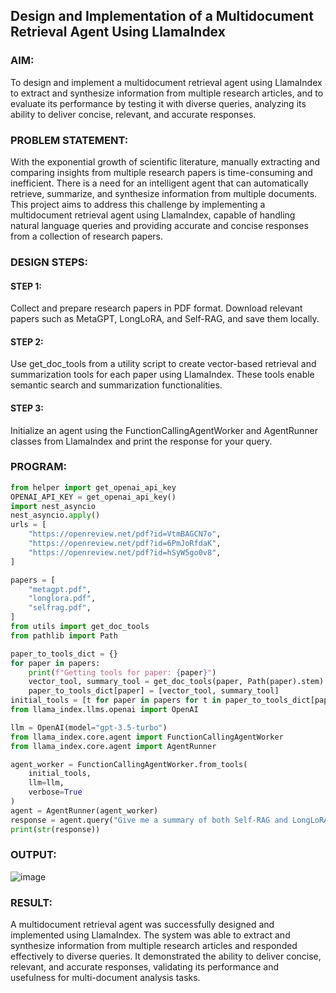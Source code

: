 ## Design and Implementation of a Multidocument Retrieval Agent Using LlamaIndex

### AIM:
To design and implement a multidocument retrieval agent using LlamaIndex to extract and synthesize information from multiple research articles, and to evaluate its performance by testing it with diverse queries, analyzing its ability to deliver concise, relevant, and accurate responses.

### PROBLEM STATEMENT:
With the exponential growth of scientific literature, manually extracting and comparing insights from multiple research papers is time-consuming and inefficient. There is a need for an intelligent agent that can automatically retrieve, summarize, and synthesize information from multiple documents. This project aims to address this challenge by implementing a multidocument retrieval agent using LlamaIndex, capable of handling natural language queries and providing accurate and concise responses from a collection of research papers.

### DESIGN STEPS:

#### STEP 1:
Collect and prepare research papers in PDF format. Download relevant papers such as MetaGPT, LongLoRA, and Self-RAG, and save them locally.

#### STEP 2:
Use get_doc_tools from a utility script to create vector-based retrieval and summarization tools for each paper using LlamaIndex. These tools enable semantic search and summarization functionalities.

#### STEP 3:
Initialize an agent using the FunctionCallingAgentWorker and AgentRunner classes from LlamaIndex and print the response for your query.

### PROGRAM:
```python
from helper import get_openai_api_key
OPENAI_API_KEY = get_openai_api_key()
import nest_asyncio
nest_asyncio.apply()
urls = [
    "https://openreview.net/pdf?id=VtmBAGCN7o",
    "https://openreview.net/pdf?id=6PmJoRfdaK",
    "https://openreview.net/pdf?id=hSyW5go0v8",
]

papers = [
    "metagpt.pdf",
    "longlora.pdf",
    "selfrag.pdf",
]
from utils import get_doc_tools
from pathlib import Path

paper_to_tools_dict = {}
for paper in papers:
    print(f"Getting tools for paper: {paper}")
    vector_tool, summary_tool = get_doc_tools(paper, Path(paper).stem)
    paper_to_tools_dict[paper] = [vector_tool, summary_tool]
initial_tools = [t for paper in papers for t in paper_to_tools_dict[paper]]
from llama_index.llms.openai import OpenAI

llm = OpenAI(model="gpt-3.5-turbo")
from llama_index.core.agent import FunctionCallingAgentWorker
from llama_index.core.agent import AgentRunner

agent_worker = FunctionCallingAgentWorker.from_tools(
    initial_tools, 
    llm=llm, 
    verbose=True
)
agent = AgentRunner(agent_worker)
response = agent.query("Give me a summary of both Self-RAG and LongLoRA")
print(str(response))
```
### OUTPUT:

![image](https://github.com/user-attachments/assets/f8baea35-8bd3-410c-a96f-8801f3c1bf8a)

### RESULT:
A multidocument retrieval agent was successfully designed and implemented using LlamaIndex. The system was able to extract and synthesize information from multiple research articles and responded effectively to diverse queries. It demonstrated the ability to deliver concise, relevant, and accurate responses, validating its performance and usefulness for multi-document analysis tasks.
